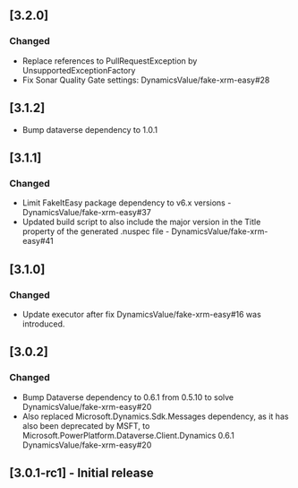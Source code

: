 ## [3.2.0]

### Changed

- Replace references to PullRequestException by UnsupportedExceptionFactory
- Fix Sonar Quality Gate settings: DynamicsValue/fake-xrm-easy#28
## [3.1.2]

- Bump dataverse dependency to 1.0.1
## [3.1.1]

### Changed 

- Limit FakeItEasy package dependency to v6.x versions - DynamicsValue/fake-xrm-easy#37
- Updated build script to also include the major version in the Title property of the generated .nuspec file - DynamicsValue/fake-xrm-easy#41

## [3.1.0]

### Changed

- Update executor after fix DynamicsValue/fake-xrm-easy#16 was introduced.

## [3.0.2]
### Changed

- Bump Dataverse dependency to 0.6.1 from 0.5.10 to solve DynamicsValue/fake-xrm-easy#20
- Also replaced Microsoft.Dynamics.Sdk.Messages dependency, as it has also been deprecated by MSFT, to Microsoft.PowerPlatform.Dataverse.Client.Dynamics 0.6.1 DynamicsValue/fake-xrm-easy#20


## [3.0.1-rc1] - Initial release

